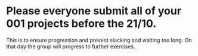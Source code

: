 # Please everyone submit all of your 001 projects before the 21/10.

This is to ensure progression and prevent slacking and waiting too long. On that day the group will progress to further exercises.
